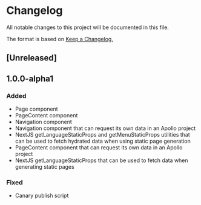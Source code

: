 # Changelog

All notable changes to this project will be documented in this file.

The format is based on [Keep a Changelog](https://keepachangelog.com/en/1.0.0/),

## [Unreleased]

## 1.0.0-alpha1

### Added

- Page component
- PageContent component
- Navigation component
- Navigation component that can request its own data in an Apollo project
- NextJS getLanguageStaticProps and getMenuStaticProps utilities that can be used to fetch hydrated data when using static page generation
- PageContent component that can request its own data in an Apollo project
- NextJS getLanguageStaticProps that can be used to fetch data when generating static pages

### Fixed

- Canary publish script
